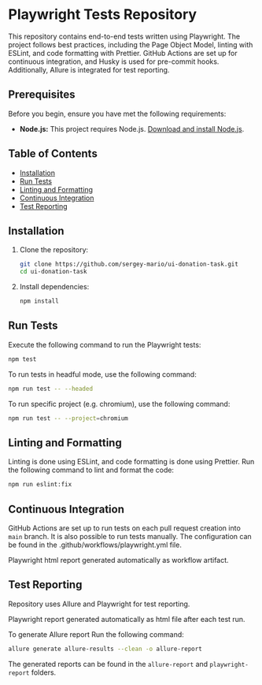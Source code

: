 # Playwright Tests Repository

This repository contains end-to-end tests written using Playwright. The project follows best practices, including the Page Object Model, linting with ESLint, and code formatting with Prettier. GitHub Actions are set up for continuous integration, and Husky is used for pre-commit hooks. Additionally, Allure is integrated for test reporting.

## Prerequisites

Before you begin, ensure you have met the following requirements:

- **Node.js:** This project requires Node.js. [Download and install Node.js](https://nodejs.org/).

## Table of Contents

- [Installation](#installation)
- [Run Tests](#run-tests)
- [Linting and Formatting](#linting-and-formatting)
- [Continuous Integration](#continuous-integration)
- [Test Reporting](#test-reporting)

## Installation

1. Clone the repository:

    ```bash
    git clone https://github.com/sergey-mario/ui-donation-task.git
    cd ui-donation-task
    ```

2. Install dependencies:

    ```bash
    npm install
    ```

## Run Tests

Execute the following command to run the Playwright tests:

```bash
npm test
```

To run tests in headful mode, use the following command:

```bash
npm run test -- --headed
```

To run specific project (e.g. chromium), use the following command:

```bash
npm run test -- --project=chromium
```

## Linting and Formatting

Linting is done using ESLint, and code formatting is done using Prettier. Run the following command to lint and format the code:

```bash
npm run eslint:fix
```

## Continuous Integration

GitHub Actions are set up to run tests on each pull request creation into `main` branch. It is also possible to run tests manually. The configuration can be found in the .github/workflows/playwright.yml file.

Playwright html report generated automatically as workflow artifact.

## Test Reporting

Repository uses Allure and Playwright for test reporting.

Playwright report generated automatically as html file after each test run.

To generate Allure report Run the following command:

```bash
allure generate allure-results --clean -o allure-report
```

The generated reports can be found in the `allure-report` and `playwright-report` folders.
